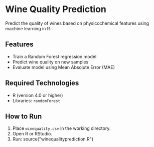 # Wine Quality Prediction

Predict the quality of wines based on physicochemical features using machine learning in R.

## Features
- Train a Random Forest regression model
- Predict wine quality on new samples
- Evaluate model using Mean Absolute Error (MAE)

## Required Technologies
- R (version 4.0 or higher)
- Libraries: `randomForest`

## How to Run
1. Place `winequality.csv` in the working directory.
2. Open R or RStudio.
3. Run: source("winequalityprediction.R")
